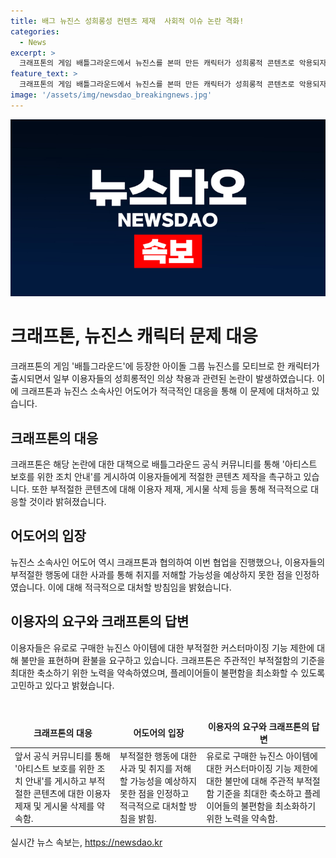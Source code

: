 ```yaml
---
title: 배그 뉴진스 성희롱성 컨텐츠 제재  사회적 이슈 논란 격화!
categories:
  - News
excerpt: >
  크래프톤의 게임 배틀그라운드에서 뉴진스를 본떠 만든 캐릭터가 성희롱적 콘텐츠로 악용되자, 제작사와 뉴진스 소속사는 이에 적극 대응했다. 이에 대한 공식적인 대응으로 게시물 삭제와 이용자 제재를 통해 조치를 취할 것이라 밝혔다. 뉴진스 소속사는 미성년자 멤버도 있는 데다가 일부 이용자들이 마음대로 캐릭터에 선정적인 의상을 입히는 것에 대해 비판을 했다. 또한, 이에 대한 부적절한 콘텐츠에 대한 사과를 했으며, 유로로 구매한 뉴진스 아이템의 커스터마이징 기능을 제한하는 방법 등을 협의 중이라고 공지했다.
feature_text: >
  크래프톤의 게임 배틀그라운드에서 뉴진스를 본떠 만든 캐릭터가 성희롱적 콘텐츠로 악용되자, 제작사와 뉴진스 소속사는 이에 적극 대응했다. 이에 대한 공식적인 대응으로 게시물 삭제와 이용자 제재를 통해 조치를 취할 것이라 밝혔다. 뉴진스 소속사는 미성년자 멤버도 있는 데다가 일부 이용자들이 마음대로 캐릭터에 선정적인 의상을 입히는 것에 대해 비판을 했다. 또한, 이에 대한 부적절한 콘텐츠에 대한 사과를 했으며, 유로로 구매한 뉴진스 아이템의 커스터마이징 기능을 제한하는 방법 등을 협의 중이라고 공지했다.
image: '/assets/img/newsdao_breakingnews.jpg'
---
```


<p><img src="/assets/img/newsdao_breakingnews.jpg" alt="implanttips 속보" /></p>

<h1>크래프톤, 뉴진스 캐릭터 문제 대응</h1>

<p data-ke-size="size16">크래프톤의 게임 '배틀그라운드'에 등장한 아이돌 그룹 뉴진스를 모티브로 한 캐릭터가 출시되면서 일부 이용자들의 성희롱적인 의상 착용과 관련된 논란이 발생하였습니다. 이에 크래프톤과 뉴진스 소속사인 어도어가 적극적인 대응을 통해 이 문제에 대처하고 있습니다.</p>

<h2 data-ke-size="size26">크래프톤의 대응</h2>

<p data-ke-size="size16">크래프톤은 해당 논란에 대한 대책으로 배틀그라운드 공식 커뮤니티를 통해 '아티스트 보호를 위한 조치 안내'를 게시하여 이용자들에게 적절한 콘텐츠 제작을 촉구하고 있습니다. 또한 부적절한 콘텐츠에 대해 이용자 제재, 게시물 삭제 등을 통해 적극적으로 대응할 것이라 밝혀졌습니다. </p>

<h2 data-ke-size="size26">어도어의 입장</h2>

<p data-ke-size="size16">뉴진스 소속사인 어도어 역시 크래프톤과 협의하여 이번 협업을 진행했으나, 이용자들의 부적절한 행동에 대한 사과를 통해 취지를 저해할 가능성을 예상하지 못한 점을 인정하였습니다. 이에 대해 적극적으로 대처할 방침임을 밝혔습니다.</p>

<h2 data-ke-size="size26">이용자의 요구와 크래프톤의 답변</h2>

<p data-ke-size="size16">이용자들은 유로로 구매한 뉴진스 아이템에 대한 부적절한 커스터마이징 기능 제한에 대해 불만을 표현하며 환불을 요구하고 있습니다. 크래프톤은 주관적인 부적절함의 기준을 최대한 축소하기 위한 노력을 약속하였으며, 플레이어들이 불편함을 최소화할 수 있도록 고민하고 있다고 밝혔습니다.</p>

<p data-ke-size="size16">&nbsp;</p>

<table>
    <thead>
        <tr>
            <td style="text-align: center; height: 17px;"><b>크래프톤의 대응</b></td>
            <td style="text-align: center; height: 17px;"><b>어도어의 입장</b></td>
            <td style="text-align: center; height: 17px;"><b>이용자의 요구와 크래프톤의 답변</b></td>
        </tr>
    </thead>
    <tbody>
        <tr>
            <td style="text-align: left;">앞서 공식 커뮤니티를 통해 '아티스트 보호를 위한 조치 안내'를 게시하고 부적절한 콘텐츠에 대한 이용자 제재 및 게시물 삭제를 약속함.</td>
            <td style="text-align: left;">부적절한 행동에 대한 사과 및 취지를 저해할 가능성을 예상하지 못한 점을 인정하고 적극적으로 대처할 방침을 밝힘.</td>
            <td style="text-align: left;">유로로 구매한 뉴진스 아이템에 대한 커스터마이징 기능 제한에 대한 불만에 대해 주관적 부적절함 기준을 최대한 축소하고 플레이어들의 불편함을 최소화하기 위한 노력을 약속함.</td>
        </tr>
    </tbody>
</table>
실시간 뉴스 속보는, <a href="https://newsdao.kr" rel="dofollow">https://newsdao.kr</a>


